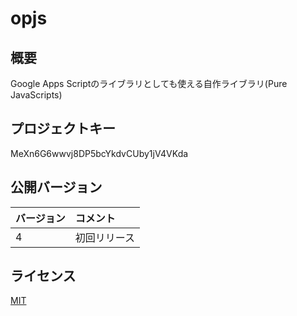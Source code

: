 # opjs
## 概要
Google Apps Scriptのライブラリとしても使える自作ライブラリ(Pure JavaScripts)

## プロジェクトキー
MeXn6G6wwvj8DP5bcYkdvCUby1jV4VKda

## 公開バージョン
|バージョン|コメント|
|:--|:--|
|4|初回リリース|

## ライセンス
[MIT](https://github.com/liveralmask/opjs/blob/master/LICENSE)
